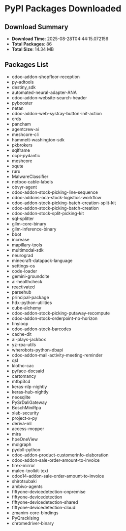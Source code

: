 # PyPI Packages Downloaded

## Download Summary
- **Download Time**: 2025-08-28T04:44:15.072156
- **Total Packages**: 86
- **Total Size**: 14.34 MB

## Packages List
- odoo-addon-shopfloor-reception
- py-adtools
- destiny_sdk
- automated-neural-adapter-ANA
- odoo-addon-website-search-header
- pybooster
- netan
- odoo-addon-web-systray-button-init-action
- crds
- pancham
- agentcrew-ai
- meshcore-cli
- hammett-washington-sdk
- pkbrokers
- sqlframe
- ocpi-pydantic
- meshcore
- xqute
- ruru
- MalwareClassifier
- netbox-cable-labels
- obvyr-agent
- odoo-addon-stock-picking-line-sequence
- odoo-addons-oca-stock-logistics-workflow
- odoo-addon-stock-picking-batch-creation-split-kit
- odoo-addon-stock-picking-batch-creation
- odoo-addon-stock-split-picking-kit
- sql-splitter
- gllm-core-binary
- gllm-inference-binary
- bbot
- increase
- mapillary-tools
- multimodal-sdk
- neurograd
- minecraft-datapack-language
- settings-os
- code-loader
- gemini-groundcite
- ai-healthcheck
- reactivated
- parsehub
- principal-package
- hdx-python-utilities
- cube-alchemy
- odoo-addon-stock-picking-putaway-recompute
- odoo-addon-stock-orderpoint-no-horizon
- tinyloop
- odoo-addon-stock-barcodes
- cache-dit
- ai-plays-jackbox
- yz-rpa-utils
- wherobots-python-dbapi
- odoo-addon-mail-activity-meeting-reminder
- qsl
- klotho-cac
- pyface-docsaid
- cartomancy
- mtbp3cd
- keras-nlp-nightly
- keras-hub-nightly
- neosqlite
- PySrDaliGateway
- BoschMiniRpa
- xlab-security
- project-x-py
- deriva-ml
- access-mopper
- mira
- hpeOneView
- molgraph
- pydoll-python
- odoo-addon-product-customerinfo-elaboration
- odoo-addon-sale-order-amount-to-invoice
- tirex-mirror
- maleo-toolkit-text
- odoo14-addon-sale-order-amount-to-invoice
- shirotsubaki
- ambivo-agents
- fiftyone-devicedetection-onpremise
- fiftyone-devicedetection
- fiftyone-devicedetection-shared
- fiftyone-devicedetection-cloud
- zmanim-core-bindings
- PyQrackIsing
- chromedriver-binary
